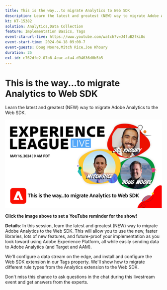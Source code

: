 ```yaml
---
title: This is the way...to migrate Analytics to Web SDK
description: Learn the latest and greatest (NEW) way to migrate Adobe Analytics to the Web SDK
kt: KT-15382
solution: Analytics,Data Collection
feature: Implementation Basics, Tags
event-cta-url-live: https://www.youtube.com/watch?v=J4fuB2fki8o
event-start-time: 2024-04-18 09:00-7
event-guests: Doug Moore,Mitch Rice,Joe Khoury
duration: 25
exl-id: c762dfe2-07b8-4eac-afa4-d94636d0b5b5
---
```

# This is the way...to migrate Analytics to Web SDK 

Learn the latest and greatest (NEW) way to migrate Adobe Analytics to the Web SDK.

[![ExL LIVE May 16 2024](assets/WebBanner-May16-2024.jpg)](https://www.youtube.com/watch?v=J4fuB2fki8o)

**Click the image above to set a YouTube reminder for the show!**


**Details**: In this session, learn the latest and greatest (NEW) way to migrate Adobe Analytics to the Web SDK. This will allow you to use the new, faster libraries, lots of new features, and future-proof your implementation as you look toward using Adobe Experience Platform, all while easily sending data to Adobe Analytics (and Target and AAM).

We'll configure a data stream on the edge, and install and configure the Web SDK extension in our Tags property. We'll show how to migrate different rule types from the Analytics extension to the Web SDK.

Don't miss this chance to ask questions in the chat during this livestream event and get answers from the experts.

